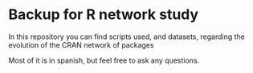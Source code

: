 # Backup for R network study

In this repository you can find scripts used, and datasets, regarding the evolution of the CRAN network of packages

Most of it is in spanish, but feel free to ask any questions.
